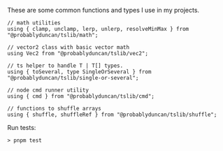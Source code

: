 These are some common functions and types I use in my projects.

```
// math utilities
using { clamp, unclamp, lerp, unlerp, resolveMinMax } from "@probablyduncan/tslib/math";

// vector2 class with basic vector math
using Vec2 from "@probablyduncan/tslib/vec2";

// ts helper to handle T | T[] types.
using { toSeveral, type SingleOrSeveral } from "@probablyduncan/tslib/single-or-several";

// node cmd runner utility
using { cmd } from "@probablyduncan/tslib/cmd";

// functions to shuffle arrays
using { shuffle, shuffleRef } from "@probablyduncan/tslib/shuffle";
```

Run tests:

```
> pnpm test
```